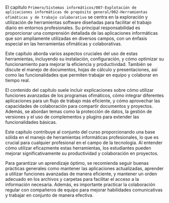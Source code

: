El capítulo `Primero/Sistemas informáticos/007-Explotación de aplicaciones informáticas de propósito general/002-Herramientas ofimáticas y de trabajo colaborativo` se centra en la exploración y utilización de herramientas software diseñadas para facilitar el trabajo diario en entornos profesionales. Su principal responsabilidad es proporcionar una comprensión detallada de las aplicaciones informáticas que son ampliamente utilizadas en diversos campos, con un énfasis especial en las herramientas ofimáticas y colaborativas.

Este capítulo aborda varios aspectos cruciales del uso de estas herramientas, incluyendo su instalación, configuración, y cómo optimizar su funcionamiento para mejorar la eficiencia y productividad. También se discute el manejo de documentos, hojas de cálculo y presentaciones, así como las funcionalidades que permiten trabajar en equipo y colaborar en tiempo real.

El contenido del capítulo suele incluir explicaciones sobre cómo utilizar funciones avanzadas de los programas ofimáticos, cómo integrar diferentes aplicaciones para un flujo de trabajo más eficiente, y cómo aprovechar las capacidades de colaboración para compartir documentos y proyectos. Además, se abordan temas como la protección de datos, la gestión de versiones y el uso de complementos y plugins para extender las funcionalidades básicas.

Este capítulo contribuye al conjunto del curso proporcionando una base sólida en el manejo de herramientas informáticas profesionales, lo que es crucial para cualquier profesional en el campo de la tecnología. Al entender cómo utilizar eficazmente estas herramientas, los estudiantes pueden mejorar significativamente su productividad y colaboración en proyectos.

Para garantizar un aprendizaje óptimo, se recomienda seguir buenas prácticas generales como mantener las aplicaciones actualizadas, aprender a utilizar funciones avanzadas de manera eficiente, y mantener un orden adecuado en los archivos y carpetas para facilitar el acceso a la información necesaria. Además, es importante practicar la colaboración regular con compañeros de equipo para mejorar habilidades comunicativas y trabajar en conjunto de manera efectiva.

